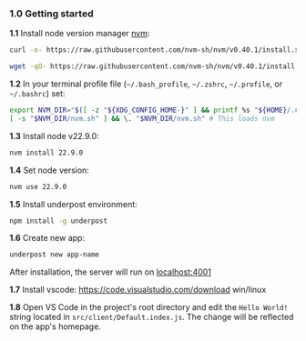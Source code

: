 ### 1.0 Getting started

**1.1** Install node version manager <a target='_top' href='https://github.com/nvm-sh/nvm'>nvm</a>:

```bash
curl -o- https://raw.githubusercontent.com/nvm-sh/nvm/v0.40.1/install.sh | bash
```

```bash
wget -qO- https://raw.githubusercontent.com/nvm-sh/nvm/v0.40.1/install.sh | bash
```

**1.2** In your terminal profile file (`~/.bash_profile`, `~/.zshrc`, `~/.profile`, or `~/.bashrc`) set:

```bash
export NVM_DIR="$([ -z "${XDG_CONFIG_HOME-}" ] && printf %s "${HOME}/.nvm" || printf %s "${XDG_CONFIG_HOME}/nvm")"
[ -s "$NVM_DIR/nvm.sh" ] && \. "$NVM_DIR/nvm.sh" # This loads nvm
```

**1.3** Install node v22.9.0:

```bash
nvm install 22.9.0
```

**1.4** Set node version:

```bash
nvm use 22.9.0
```

**1.5** Install underpost environment:

```bash
npm install -g underpost
```

**1.6** Create new app:

```bash
underpost new app-name
```

After installation, the server will run on <a target='_top' href='http://localhost:4001'>localhost:4001</a>

**1.7** Install vscode: <a target='_top' href='https://code.visualstudio.com/download'>https://code.visualstudio.com/download</a> win/linux

**1.8** Open VS Code in the project's root directory and edit the `Hello World!` string located in `src/client/Default.index.js`. The change will be reflected on the app's homepage.
